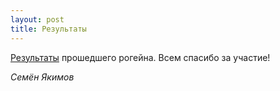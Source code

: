 ```yaml
---
layout: post
title: Результаты
---
```


[Результаты](https://huhtilampi.github.io/petushki2019/result.html) прошедшего рогейна. Всем спасибо за участие!


*Семён Якимов*


